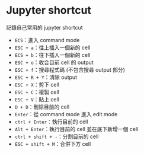 # Jupyter shortcut

記錄自己常用的 jupyter shortcut

- `ECS`：進入 command mode
- `ESC + a`：往上插入一個新的 cell
- `ECS + b`：往下插入一個新的 cell
- `ESC + o`：收合目前 cell 的 output
- `ESC + f`：搜尋程式碼 (不包含搜尋 output 部分)
- `ESC + R + Y`：清除 output
- `ESC + X`：剪下 cell
- `ESC + C`：複製 cell
- `ESC + V`：貼上 cell
- `D + D`：刪除目前的 cell
- `Enter`：從 command mode 進入 edit mode
- `ctrl + Enter`：執行目前的 cell
- `Alt + Enter`：執行目前的 cell 並在底下新增一個 cell
- `ctrl + shift + -`：分割目前的 cell
- `ESC + shift + M`：合併下方 cell
